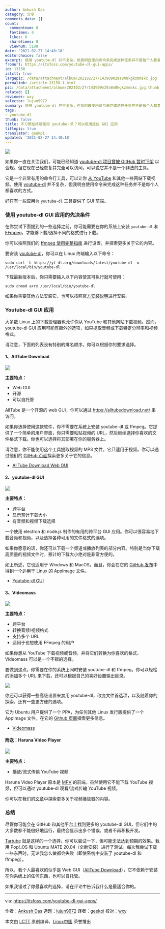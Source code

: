 ```yaml
---
author: Ankush Das
category: 分享
comments_data: []
count:
  commentnum: 0
  favtimes: 0
  likes: 0
  sharetimes: 0
  viewnum: 5188
date: '2021-02-27 14:40:18'
editorchoice: false
excerpt: 使用 youtube-dl 并不复杂，但我明白使用命令来完成这种任务并不是每个人都喜欢的方式。
fromurl: https://itsfoss.com/youtube-dl-gui-apps/
id: 13158
islctt: true
largepic: /data/attachment/album/202102/27/143909m29a8m8kgkzmmskc.jpg
permalink: /article-13158-1.html
pic: /data/attachment/album/202102/27/143909m29a8m8kgkzmmskc.jpg.thumb.jpg
related: []
reviewer: wxy
selector: lujun9972
summary: 使用 youtube-dl 并不复杂，但我明白使用命令来完成这种任务并不是每个人都喜欢的方式。
tags:
- youtube-dl
thumb: false
title: 不习惯在终端使用 youtube-dl？可以使用这些 GUI 应用
titlepic: true
translator: geekpi
updated: '2021-02-27 14:40:18'
---
```


![](/data/attachment/album/202102/27/143909m29a8m8kgkzmmskc.jpg)


如果你一直在关注我们，可能已经知道 [youtube-dl 项目曾被 GitHub 暂时下架](https://itsfoss.com/youtube-dl-github-takedown/) 以合规。但它现在已经恢复并完全可以访问，可以说它并不是一个非法的工具。


它是一个非常有用的命令行工具，可以让你 [从 YouTube](https://itsfoss.com/download-youtube-videos-ubuntu/) 和其他一些网站下载视频。使用 [youtube-dl](https://itsfoss.com/download-youtube-linux/) 并不复杂，但我明白使用命令来完成这种任务并不是每个人都喜欢的方式。


好在有一些应用为 `youtube-dl` 工具提供了 GUI 前端。


### 使用 youtube-dl GUI 应用的先决条件


在你尝试下面提到的一些选择之前，你可能需要在你的系统上安装 `youtube-dl` 和 [FFmpeg](https://ffmpeg.org/)，才能够下载/选择不同的格式进行下载。


你可以按照我们的 [ffmpeg 使用完整指南](https://itsfoss.com/ffmpeg/#install) 进行设置，并探索更多关于它的内容。


要安装 [youtube-dl](https://youtube-dl.org/)，你可以在 Linux 终端输入以下命令：



```
sudo curl -L https://yt-dl.org/downloads/latest/youtube-dl -o /usr/local/bin/youtube-dl

```

下载最新版本后，你只需要输入以下内容使其可执行就可使用：



```
sudo chmod a+rx /usr/local/bin/youtube-dl

```

如果你需要其他方法安装它，也可以按照[官方安装说明](https://ytdl-org.github.io/youtube-dl/download.html)进行安装。


### Youtube-dl GUI 应用


大多数 Linux 上的下载管理器也允许你从 YouTube 和其他网站下载视频。然而，youtube-dl GUI 应用可能有额外的选项，如只提取音频或下载特定分辨率和视频格式。


请注意，下面的列表没有特别的排名顺序。你可以根据你的要求选择。


#### 1、AllTube Download


![](/data/attachment/album/202102/27/144018ibecoq5wm7fwfcmd.jpg)


**主要特点：**


* Web GUI
* 开源
* 可以自托管


AllTube 是一个开源的 web GUI，你可以通过 <https://alltubedownload.net/> 来访问。


如果你选择使用这款软件，你不需要在系统上安装 youtube-dl 或 ffmpeg。它提供了一个简单的用户界面，你只需要粘贴视频的 URL，然后继续选择你喜欢的文件格式下载。你也可以选择将其部署在你的服务器上。


请注意，你不能使用这个工具提取视频的 MP3 文件，它只适用于视频。你可以通过他们的 [GitHub 页面](https://github.com/Rudloff/alltube)探索更多关于它的信息。


* [AllTube Download Web GUI](https://alltubedownload.net/)


#### 2、youtube-dl GUI


![](/data/attachment/album/202102/27/144018civmqtttm3qmeqv9.jpg)


**主要特点：**


* 跨平台
* 显示预计下载大小
* 有音频和视频下载选择


一个使用 electron 和 node.js 制作的有用的跨平台 GUI 应用。你可以很容易地下载音频和视频，以及选择各种可用的文件格式的选项。


如果你愿意的话，你还可以下载一个频道或播放列表的部分内容。特别是当你下载高质量的视频文件时，预计的下载大小绝对是非常方便的。


如上所述，它也适用于 Windows 和 MacOS。而且，你会在它的 [GitHub 发布](https://github.com/jely2002/youtube-dl-gui/releases/tag/v1.8.7)中得到一个适用于 Linux 的 AppImage 文件。


* [Youtube-dl GUI](https://github.com/jely2002/youtube-dl-gui)


#### 3、Videomass


![](/data/attachment/album/202102/27/144018vt8wxgpcecrjdm6x.jpg)


**主要特点：**


* 跨平台
* 转换音频/视频格式
* 支持多个 URL
* 适用于也想使用 FFmpeg 的用户


如果你想从 YouTube 下载视频或音频，并将它们转换为你喜欢的格式，Videomass 可以是一个不错的选择。


要做到这点，你需要在你的系统上同时安装 youtube-dl 和 ffmpeg。你可以轻松的添加多个 URL 来下载，还可以根据自己的喜好设置输出目录。


![](/data/attachment/album/202102/27/144019ktx0h4tkk4hw4utt.jpg)


你还可以获得一些高级设置来禁用 youtube-dl，改变文件首选项，以及随着你的探索，还有一些更方便的选项。


它为 Ubuntu 用户提供了一个 PPA，为任何其他 Linux 发行版提供了一个 AppImage 文件。在它的 [Github 页面](https://github.com/jeanslack/Videomass)探索更多信息。


* [Videomass](https://jeanslack.github.io/Videomass/)


#### 附送：Haruna Video Player


![](/data/attachment/album/202102/27/144020he7444txhq7w7xah.jpg)


**主要特点：**


* 播放/流式传输 YouTube 视频


Haruna Video Player 原本是 [MPV](https://mpv.io/) 的前端。虽然使用它不能下载 YouTube 视频，但可以通过 youtube-dl 观看/流式传输 YouTube 视频。


你可以在我们的[文章](https://itsfoss.com/haruna-video-player/)中探索更多关于视频播放器的内容。


### 总结


尽管你可能会在 GitHub 和其他平台上找到更多的 youtube-dl GUI，但它们中的大多数都不能很好地运行，最终会显示出多个错误，或者不再积极开发。


[Tartube](https://github.com/axcore/tartube) 就是这样的一个选择，你可以尝试一下，但可能无法达到预期的效果。我用 Pop!\_OS 和 Ubuntu MATE 20.04（全新安装）进行了测试。每次我尝试下载一些东西时，无论我怎么做都会失败（即使系统中安装了 youtube-dl 和 ffmpeg）。


所以，我个人最喜欢的似乎是 Web GUI（[AllTube Download](https://github.com/Rudloff/alltube)），它不依赖于安装在你系统上的任何东西，也可以自托管。


如果我错过了你最喜欢的选择，请在评论中告诉我什么是最适合你的。




---


via: <https://itsfoss.com/youtube-dl-gui-apps/>


作者：[Ankush Das](https://itsfoss.com/author/ankush/) 选题：[lujun9972](https://github.com/lujun9972) 译者：[geekpi](https://github.com/geekpi) 校对：[wxy](https://github.com/wxy)


本文由 [LCTT](https://github.com/LCTT/TranslateProject) 原创编译，[Linux中国](https://linux.cn/) 荣誉推出